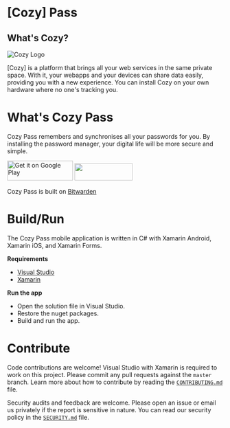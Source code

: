 
[Cozy] Pass 
=======================


What's Cozy?
------------

![Cozy Logo](https://cdn.rawgit.com/cozy/cozy-guidelines/master/templates/cozy_logo_small.svg)

[Cozy] is a platform that brings all your web services in the same private space.  With it, your webapps and your devices can share data easily, providing you with a new experience. You can install Cozy on your own hardware where no one's tracking you.


# What's Cozy Pass

Cozy Pass remembers and synchronises all your passwords for you. By installing the password manager, your digital life will be more secure and simple.


<a href="https://play.google.com/store/apps/details?id=io.cozy.pass" target="_blank"><img alt="Get it on Google Play" src="https://imgur.com/YQzmZi9.png" width="153" height="46"></a> <a href="https://apps.apple.com/us/app/cozy-pass/id1502262449" target="_blank"><img src="https://imgur.com/GdGqPMY.png" width="135" height="40"></a>


Cozy Pass is built on [Bitwarden](https://github.com/bitwarden/mobile)
# Build/Run

The Cozy Pass mobile application is written in C# with Xamarin Android, Xamarin iOS, and Xamarin Forms.


**Requirements**

- [Visual Studio](https://visualstudio.microsoft.com/)
- [Xamarin](https://docs.microsoft.com/en-us/xamarin/get-started/installation/?pivots=windows)

**Run the app**

- Open the solution file in Visual Studio.
- Restore the nuget packages.
- Build and run the app.

# Contribute

Code contributions are welcome! Visual Studio with Xamarin is required to work on this project. Please commit any pull requests against the `master` branch.
Learn more about how to contribute by reading the [`CONTRIBUTING.md`](CONTRIBUTING.md) file.

Security audits and feedback are welcome. Please open an issue or email us privately if the report is sensitive in nature. You can read our security policy in the [`SECURITY.md`](SECURITY.md) file.
